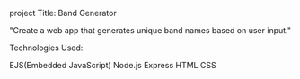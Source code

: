 project Title: Band Generator

"Create a web app that generates unique band names based on user input."

Technologies Used:

EJS(Embedded JavaScript)
Node.js
Express
HTML
CSS

